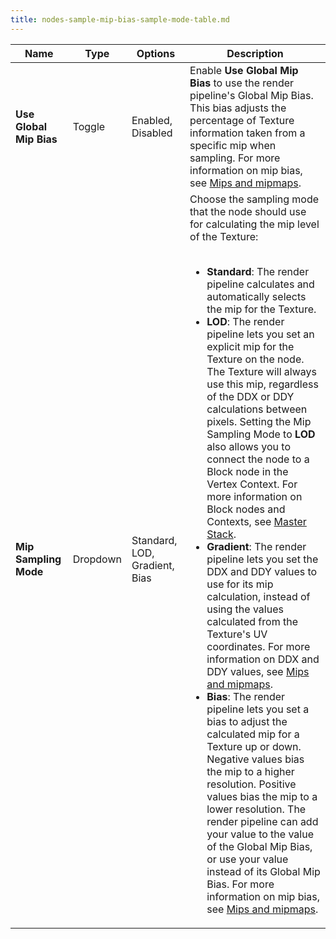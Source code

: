 ```yaml
---
title: nodes-sample-mip-bias-sample-mode-table.md
---
```


<table>
<thead>
<tr>
<th><strong>Name</strong></th>
<th><strong>Type</strong></th>
<th><strong>Options</strong></th>
<th><strong>Description</strong></th>
</tr>
</thead>
<tbody>
<tr>
<td><strong>Use Global Mip Bias</strong></td>
<td>Toggle</td>
<td>Enabled, Disabled</td>
<td>Enable <strong>Use Global Mip Bias</strong> to use the render pipeline's Global Mip Bias. This bias adjusts the percentage of Texture information taken from a specific mip when sampling. For more information on mip bias, see <a href="Mipmaps-Mip-Bias.md#mip-bias">Mips and mipmaps</a>.</td>
</tr>
<tr>
<td><strong>Mip Sampling Mode</strong></td>
<td>Dropdown</td>
<td>Standard, LOD, Gradient, Bias</td>
<td>Choose the sampling mode that the node should use for calculating the mip level of the Texture:
<br/> <br/>
<ul>
<li><strong>Standard</strong>: The render pipeline calculates and automatically selects the mip for the Texture.</li>
<li><strong>LOD</strong>: The render pipeline lets you set an explicit mip for the Texture on the node. The Texture will always use this mip, regardless of the DDX or DDY calculations between pixels. Setting the Mip Sampling Mode to <strong>LOD</strong> also allows you to connect the node to a Block node in the Vertex Context. For more information on Block nodes and Contexts, see <a href="Master-Stack.md">Master Stack</a>.</li>
<li><strong>Gradient</strong>: The render pipeline lets you set the DDX and DDY values to use for its mip calculation, instead of using the values calculated from the Texture's UV coordinates. For more information on DDX and DDY values, see <a href="Mipmaps-Mip-Bias.md">Mips and mipmaps</a>.</li>
<li><strong>Bias</strong>: The render pipeline lets you set a bias to adjust the calculated mip for a Texture up or down. Negative values bias the mip to a higher resolution. Positive values bias the mip to a lower resolution. The render pipeline can add your value to the value of the Global Mip Bias, or use your value instead of its Global Mip Bias. For more information on mip bias, see <a href="Mipmaps-Mip-Bias.md#mip-bias">Mips and mipmaps</a>.</li>
</ul>
</td>
</tr>
</tbody>
</table>
